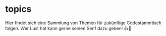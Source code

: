 # topics
Hier findet sich eine Sammlung von Themen für zukünftige Codestammtisch folgen. Wer Lust hat kann gerne seinen Senf dazu geben! 👍🍻
